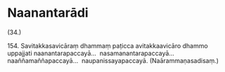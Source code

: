 # Naanantarādi

(34.)

154\. Savitakkasavicāraṃ dhammaṃ paṭicca avitakkaavicāro dhammo uppajjati naanantarapaccayā…  nasamanantarapaccayā…  naaññamaññapaccayā…  naupanissayapaccayā. (Naārammaṇasadisaṃ.)
